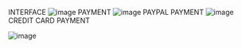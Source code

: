 INTERFACE
![image](https://github.com/user-attachments/assets/683c7bae-dba2-4b05-aea3-294e361739c5)
PAYMENT 
![image](https://github.com/user-attachments/assets/61a06f80-bb5a-4729-9976-91c9d07c9351)
PAYPAL PAYMENT
![image](https://github.com/user-attachments/assets/3f49e6fe-319f-45df-9a0c-486186454337)
CREDIT CARD PAYMENT

![image](https://github.com/user-attachments/assets/9acf0477-4f1c-44ca-9acd-3bbdd13b45b8)

